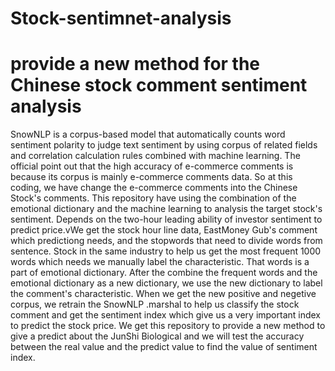 # Stock-sentimnet-analysis

# provide a new method for the Chinese stock comment sentiment analysis

SnowNLP is a corpus-based model that automatically counts word sentiment polarity to judge text sentiment by using corpus of related fields and correlation calculation rules combined with machine learning. The official point out that the high accuracy of e-commerce comments is because its corpus is mainly e-commerce comments data. So at this coding, we have change the e-commerce comments into the Chinese Stock's comments.
  This repository  have using the combination of the emotional dictionary and the machine learning to analysis the target stock's sentiment.
  Depends on the two-hour leading ability of investor sentiment to predict price.vWe get the stock hour line data, EastMoney Gub's comment which predictiong needs, and the stopwords that need to divide words from sentence.
  Stock in the same industry to help us get the most frequent 1000 words which needs we manually label the characteristic. That words is a part of emotional dictionary.
After the combine the frequent words and the emotional dictionary as a new dictionary, we use the new dictionary to label the comment's characteristic.
  When we get the new positive and negetive corpus, we retrain the SnowNLP .marshal to help us classify the stock comment and get the sentiment index which give us a very important index to predict the stock price.
  We get this repository to provide a new method to give a predict about the JunShi Biological and we will test the accuracy between the real value and the predict value to find the value of sentiment index.
  
